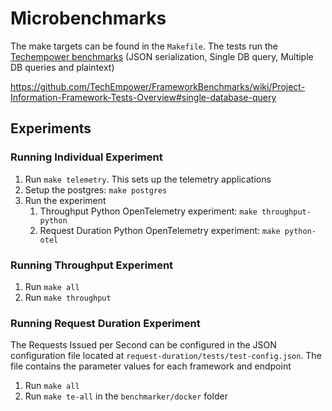 # Microbenchmarks

The make targets can be found in the `Makefile`.
The tests run the [Techempower benchmarks](https://www.techempower.com/benchmarks/#hw=ph&test=json&section=data-r22) (JSON serialization, Single DB query, Multiple DB queries and plaintext)

https://github.com/TechEmpower/FrameworkBenchmarks/wiki/Project-Information-Framework-Tests-Overview#single-database-query

## Experiments

### Running Individual Experiment

1. Run `make telemetry`. This sets up the telemetry applications
2. Setup the postgres: `make postgres`
3. Run the experiment
   1. Throughput Python OpenTelemetry experiment: `make throughput-python` 
   2. Request Duration Python OpenTelemetry experiment: `make python-otel`

### Running Throughput Experiment

1. Run `make all`
2. Run `make throughput`

### Running Request Duration Experiment

The Requests Issued per Second can be configured in the JSON configuration file located at `request-duration/tests/test-config.json`.
The file contains the parameter values for each framework and endpoint

1. Run `make all`
2. Run `make te-all` in the `benchmarker/docker` folder